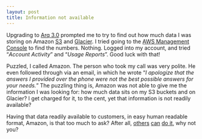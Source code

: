 ```yaml
---
layout: post
title: Information not available
---
```

Upgrading to [Arq 3.0](http://www.haystacksoftware.com/arq/) prompted me to try to find out how much data I was storing on Amazon [S3](http://aws.amazon.com/s3/) and [Glacier](http://aws.amazon.com/glacier/). I tried going to the [AWS Management Console](https://console.aws.amazon.com/console/home) to find the numbers. Nothing. Logged into my account, and tried “*Account Activity*” and “*Usage Reports*”. Good luck with that!

Puzzled, I called Amazon. The person who took my call was very polite. He even followed through via an email, in which he wrote “*I apologize that the answers I provided over the phone were not the best possible answers for your needs.*” The puzzling thing is, Amazon was not able to give me the information I was looking for: how much data sits on my S3 buckets and on Glacier? I get charged for it, to the cent, yet that information is not readily available?

Having that data readily available to customers, in easy human readable format, Amazon, is that too much to ask? After all, [others](http://s3tools.org/s3cmd) [can](http://www.cloudberrylab.com/free-amazon-s3-explorer-cloudfront-IAM.aspx) [do it](http://www.bucketexplorer.com/), why not you?